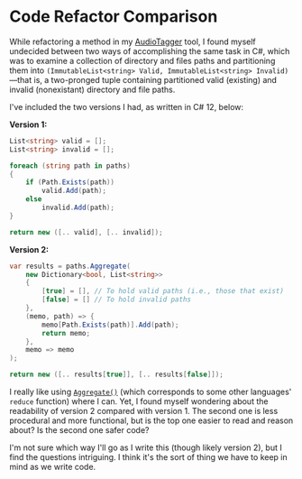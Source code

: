# Code Refactor Comparison

While refactoring a method in my [AudioTagger](https://github.com/codeconscious/audiotagger) tool, I found myself undecided between two ways of accomplishing the same task in C#, which was to examine a collection of directory and files paths and partitioning them into `(ImmutableList<string> Valid, ImmutableList<string> Invalid)`—that is, a two-pronged tuple containing partitioned valid (existing) and invalid (nonexistant) directory and file paths.

I've included the two versions I had, as written in C# 12, below:

**Version 1:**

```csharp
List<string> valid = [];
List<string> invalid = [];

foreach (string path in paths)
{
    if (Path.Exists(path))
        valid.Add(path);
    else
        invalid.Add(path);
}

return new ([.. valid], [.. invalid]);
```

**Version 2:**

```csharp
var results = paths.Aggregate(
    new Dictionary<bool, List<string>>
    {
        [true] = [], // To hold valid paths (i.e., those that exist)
        [false] = [] // To hold invalid paths
    },
    (memo, path) => {
        memo[Path.Exists(path)].Add(path);
        return memo;
    },
    memo => memo
);

return new ([.. results[true]], [.. results[false]]);
```

I really like using [`Aggregate()`](https://learn.microsoft.com/en-us/dotnet/api/system.linq.enumerable.aggregate?view=net-8.0) (which corresponds to some other languages' `reduce` function) where I can. Yet, I found myself wondering about the readability of version 2 compared with version 1. The second one is less procedural and more functional, but is the top one easier to read and reason about? Is the second one safer code?

I'm not sure which way I'll go as I write this (though likely version 2), but I find the questions intriguing. I think it's the sort of thing we have to keep in mind as we write code.
